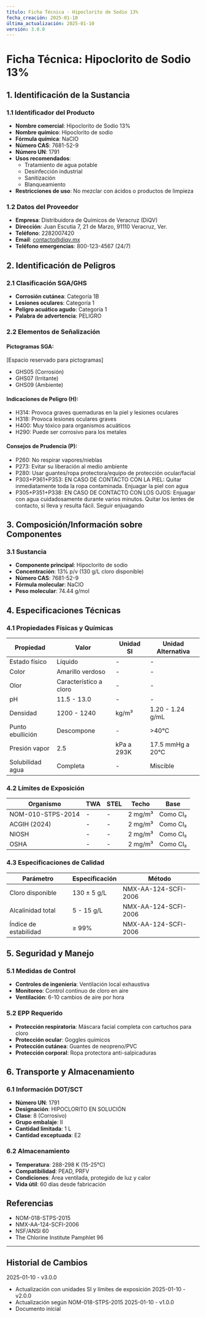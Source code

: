 ```yaml
---
título: Ficha Técnica - Hipoclorito de Sodio 13%
fecha_creación: 2025-01-10
última_actualización: 2025-01-10
versión: 3.0.0
---
```


# Ficha Técnica: Hipoclorito de Sodio 13%

## 1. Identificación de la Sustancia

### 1.1 Identificador del Producto
- **Nombre comercial**: Hipoclorito de Sodio 13%
- **Nombre químico**: Hipoclorito de sodio
- **Fórmula química**: NaClO
- **Número CAS**: 7681-52-9
- **Número UN**: 1791
- **Usos recomendados**: 
  * Tratamiento de agua potable
  * Desinfección industrial
  * Sanitización
  * Blanqueamiento
- **Restricciones de uso**: No mezclar con ácidos o productos de limpieza

### 1.2 Datos del Proveedor
- **Empresa**: Distribuidora de Químicos de Veracruz (DiQV)
- **Dirección**: Juan Escutia 7, 21 de Marzo, 91110 Veracruz, Ver.
- **Teléfono**: 2282007420
- **Email**: contacto@diqv.mx
- **Teléfono emergencias**: 800-123-4567 (24/7)

## 2. Identificación de Peligros

### 2.1 Clasificación SGA/GHS
- **Corrosión cutánea**: Categoría 1B
- **Lesiones oculares**: Categoría 1
- **Peligro acuático agudo**: Categoría 1
- **Palabra de advertencia**: PELIGRO

### 2.2 Elementos de Señalización
#### Pictogramas SGA:
[Espacio reservado para pictogramas]
- GHS05 (Corrosión)
- GHS07 (Irritante)
- GHS09 (Ambiente)

#### Indicaciones de Peligro (H):
- H314: Provoca graves quemaduras en la piel y lesiones oculares
- H318: Provoca lesiones oculares graves
- H400: Muy tóxico para organismos acuáticos
- H290: Puede ser corrosivo para los metales

#### Consejos de Prudencia (P):
- P260: No respirar vapores/nieblas
- P273: Evitar su liberación al medio ambiente
- P280: Usar guantes/ropa protectora/equipo de protección ocular/facial
- P303+P361+P353: EN CASO DE CONTACTO CON LA PIEL: Quitar inmediatamente toda la ropa contaminada. Enjuagar la piel con agua
- P305+P351+P338: EN CASO DE CONTACTO CON LOS OJOS: Enjuagar con agua cuidadosamente durante varios minutos. Quitar los lentes de contacto, si lleva y resulta fácil. Seguir enjuagando

## 3. Composición/Información sobre Componentes

### 3.1 Sustancia
- **Componente principal**: Hipoclorito de sodio
- **Concentración**: 13% p/v (130 g/L cloro disponible)
- **Número CAS**: 7681-52-9
- **Fórmula molecular**: NaClO
- **Peso molecular**: 74.44 g/mol

## 4. Especificaciones Técnicas

### 4.1 Propiedades Físicas y Químicas
| Propiedad | Valor | Unidad SI | Unidad Alternativa |
|-----------|-------|-----------|-------------------|
| Estado físico | Líquido | - | - |
| Color | Amarillo verdoso | - | - |
| Olor | Característico a cloro | - | - |
| pH | 11.5 - 13.0 | - | - |
| Densidad | 1200 - 1240 | kg/m³ | 1.20 - 1.24 g/mL |
| Punto ebullición | Descompone | - | >40°C |
| Presión vapor | 2.5 | kPa a 293K | 17.5 mmHg a 20°C |
| Solubilidad agua | Completa | - | Miscible |

### 4.2 Límites de Exposición
| Organismo | TWA | STEL | Techo | Base |
|-----------|-----|------|-------|------|
| NOM-010-STPS-2014 | - | - | 2 mg/m³ | Como Cl₂ |
| ACGIH (2024) | - | - | 2 mg/m³ | Como Cl₂ |
| NIOSH | - | - | 2 mg/m³ | Como Cl₂ |
| OSHA | - | - | 2 mg/m³ | Como Cl₂ |

### 4.3 Especificaciones de Calidad
| Parámetro | Especificación | Método |
|-----------|----------------|---------|
| Cloro disponible | 130 ± 5 g/L | NMX-AA-124-SCFI-2006 |
| Alcalinidad total | 5 - 15 g/L | NMX-AA-124-SCFI-2006 |
| Índice de estabilidad | ≥ 99% | NMX-AA-124-SCFI-2006 |

## 5. Seguridad y Manejo

### 5.1 Medidas de Control
- **Controles de ingeniería**: Ventilación local exhaustiva
- **Monitoreo**: Control continuo de cloro en aire
- **Ventilación**: 6-10 cambios de aire por hora

### 5.2 EPP Requerido
- **Protección respiratoria**: Máscara facial completa con cartuchos para cloro
- **Protección ocular**: Goggles químicos
- **Protección cutánea**: Guantes de neopreno/PVC
- **Protección corporal**: Ropa protectora anti-salpicaduras

## 6. Transporte y Almacenamiento

### 6.1 Información DOT/SCT
- **Número UN**: 1791
- **Designación**: HIPOCLORITO EN SOLUCIÓN
- **Clase**: 8 (Corrosivo)
- **Grupo embalaje**: II
- **Cantidad limitada**: 1 L
- **Cantidad exceptuada**: E2

### 6.2 Almacenamiento
- **Temperatura**: 288-298 K (15-25°C)
- **Compatibilidad**: PEAD, PRFV
- **Condiciones**: Área ventilada, protegido de luz y calor
- **Vida útil**: 60 días desde fabricación

## Referencias
- NOM-018-STPS-2015
- NMX-AA-124-SCFI-2006
- NSF/ANSI 60
- The Chlorine Institute Pamphlet 96

---
## Historial de Cambios
2025-01-10 - v3.0.0
- Actualización con unidades SI y límites de exposición
2025-01-10 - v2.0.0
- Actualización según NOM-018-STPS-2015
2025-01-10 - v1.0.0
- Documento inicial